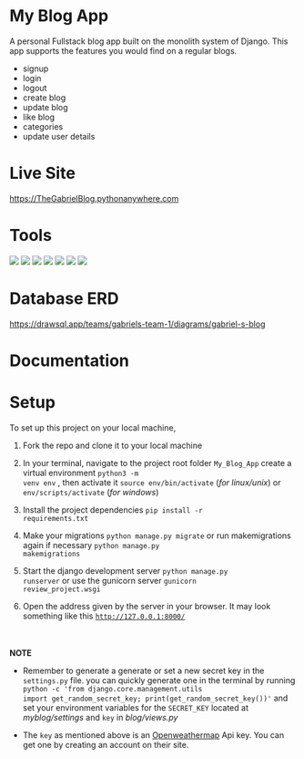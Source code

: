 # My Blog App
A personal Fullstack blog app built on the monolith system of Django. This app supports the features you would find on a regular blogs.<br>
* signup<br>
* login
* logout
* create blog
* update blog
* like blog
* categories
* update user details

# Live Site
 https://TheGabrielBlog.pythonanywhere.com

# Tools
 <img src='https://img.shields.io/badge/Python-FFD43B?style=for-the-badge&logo=python&logoColor=blue'> <img src='https://img.shields.io/badge/Django-092E20?style=for-the-badge&logo=django&logoColor=green'>
 <img src='https://img.shields.io/badge/django%20rest-ff1709?style=for-the-badge&logo=django&logoColor=white'>
 <img src='https://img.shields.io/badge/JavaScript-323330?style=for-the-badge&logo=javascript&logoColor=F7DF1E'>
 <img src='https://img.shields.io/badge/HTML5-E34F26?style=for-the-badge&logo=html5&logoColor=white'>
 <img src='https://img.shields.io/badge/CSS3-1572B6?style=for-the-badge&logo=css3&logoColor=white'>
 <img src='https://img.shields.io/badge/Bootstrap-563D7C?style=for-the-badge&logo=bootstrap&logoColor=white'>


# Database ERD
https://drawsql.app/teams/gabriels-team-1/diagrams/gabriel-s-blog

# Documentation 

# Setup
To set up this project on your local machine,<br>

1. Fork the repo and clone it to your local machine<br>

2. In your terminal, navigate to the project root folder <code>My_Blog_App</code> create a virtual environment <code>python3 -m venv env</code> , then activate it <code>source env/bin/activate</code> (<i>for linux/unix</i>) or <code>env/scripts/activate</code> (<i>for windows</i>)<br>

3. Install the project dependencies <code>pip install -r requirements.txt </code> <br>

4. Make your migrations <code>python manage.py migrate</code> or run makemigrations again if necessary <code>python manage.py makemigrations</code> <br>

5. Start the django development server <code>python manage.py runserver</code> or use the gunicorn server <code>gunicorn review_project.wsgi</code> <br>

6. Open the address given by the server in your browser. It may look something like this <code>http://127.0.0.1:8000/</code>

<br><br>
<strong>NOTE</strong><br>
* Remember to generate a generate or set a new secret key in the <code>settings.py</code> file. you can quickly generate one in the terminal by running <code>python -c 'from django.core.management.utils import get_random_secret_key; print(get_random_secret_key())'</code> and set your environment variables for the <code>SECRET_KEY</code> located at <i>myblog/settings</i> and <code>key</code> in <i>blog/views.py</i><br>

* The <code>key</code> as mentioned above is an <a href='https://openweathermap.com' targer='blank'>Openweathermap<a> Api key. You can get one by creating an account on their site.
